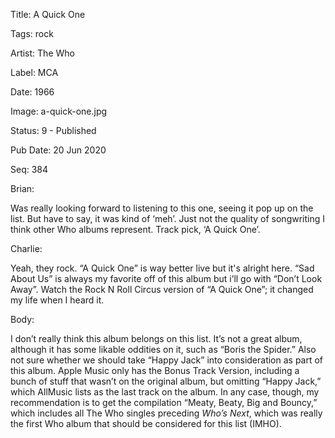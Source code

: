 Title:  A Quick One

Tags:   rock

Artist: The Who

Label:  MCA

Date:   1966

Image:  a-quick-one.jpg

Status: 9 - Published

Pub Date: 20 Jun 2020

Seq:    384

Brian: 

Was really looking forward to listening to this one, seeing it pop up on the list. But have to say, it was kind of ‘meh’. Just not the quality of songwriting I think other Who albums represent. Track pick, ‘A Quick One’. 


Charlie: 

Yeah, they rock. “A Quick One” is way better live but it's alright here. “Sad About Us” is always my favorite off of this album but i’ll go with “Don’t Look Away”. Watch the Rock N Roll Circus version of “A Quick One”; it changed my life when I heard it.


Body: 

I don’t really think this album belongs on this list. It’s not a great album, although it has some likable oddities on it, such as “Boris the Spider.” Also not sure whether we should take “Happy Jack” into consideration as part of this album. Apple Music only has the Bonus Track Version, including a bunch of stuff that wasn’t on the original album, but omitting “Happy Jack,” which AllMusic lists as the last track on the album. In any case, though, my recommendation is to get the compilation “Meaty, Beaty, Big and Bouncy,” which includes all The Who singles preceding *Who’s Next*, which was really the first Who album that should be considered for this list (IMHO). 

